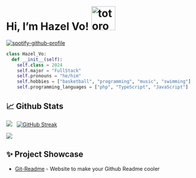 # Hi, I’m Hazel Vo!   <img src="https://emoji.gg/assets/emoji/9085-totoro.png" width="64px" height="64px" alt="totoro">
[![spotify-github-profile](https://spotify-github-profile.vercel.app/api/view?uid=31tsszeyy7cbfka7lhcaxpgw3a4u&cover_image=true&theme=novatorem&bar_color=74a7fe&bar_color_cover=false)](https://github.com/kittinan/spotify-github-profile)

```python
class Hazel_Vo:
  def __init__(self):
    self.class = 2024
    self.major = "FullStack"
    self.pronouns = "he/him"
    self.hobbies = ["basketball", "programming", "music", "swimming"]
    self.programming_languages = ["php", "TypeScript", "JavaScript"]
```

## 📈 Github Stats


<img src="https://github-readme-stats.vercel.app/api?username=phihungvohoang&theme=tokyonight&show_icons=true&count_private=true"> &nbsp; [![GitHub Streak](http://github-readme-streak-stats.herokuapp.com?user=phihungvohoang&theme=tokyonight&date_format=M%20j%5B%2C%20Y%5D)](https://git.io/streak-stats)


<img src="https://github-readme-stats.vercel.app/api/top-langs/?username=phihungvohoang&theme=tokyonight&layout=compact&langs_count=6">

## ✨ Project Showcase

* [Git-Readme](https://github.com/phihungvohoang/phihungvohoang) - Website to make your Github Readme cooler
<!---
phihungvohoang/phihungvohoang is a ✨ special ✨ repository because its `README.md` (this file) appears on your GitHub profile.
You can click the Preview link to take a look at your changes.
--->

